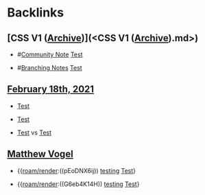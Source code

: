 
# Backlinks
## [CSS V1 ([Archive](<Archive.md>))](<CSS V1 ([Archive](<Archive.md>)).md>)
- #[Community Note](<Community Note.md>) [Test](<Test.md>)

- #[Branching Notes](<Branching Notes.md>) [Test](<Test.md>)

## [February 18th, 2021](<February 18th, 2021.md>)
- [Test](<Test.md>)

- [Test](<Test.md>)

- [Test](<Test.md>) vs [Test]([Test](<Test.md>))

## [Matthew Vogel](<Matthew Vogel.md>)
- {{[roam/render](<roam/render.md>):((pEoDNX6ij)) [testing](<testing.md>) [Test](<Test.md>)}

- {{[roam/render](<roam/render.md>):((G6eb4K14H)) [testing](<testing.md>) [Test](<Test.md>)}

